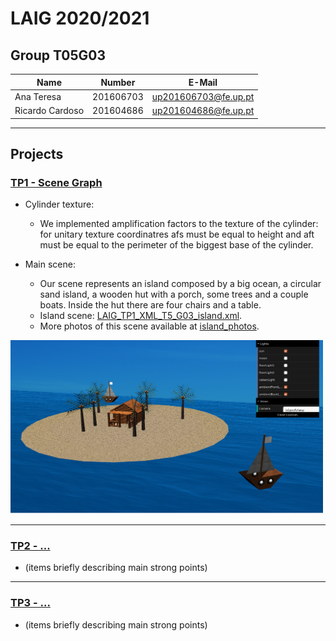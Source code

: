 # LAIG 2020/2021

## Group T05G03
| Name             | Number    | E-Mail                |
| ---------------- | --------- | --------------------- |
| Ana Teresa       | 201606703 | up201606703@fe.up.pt  |
| Ricardo Cardoso  | 201604686 | up201604686@fe.up.pt  |

----

## Projects

### [TP1 - Scene Graph](TP1)

- Cylinder texture:
  - We implemented amplification factors to the texture of the cylinder: for unitary texture coordinatres afs must be equal to height and aft must be equal to the perimeter of the biggest base of the cylinder.

- Main scene:
  - Our scene represents an island composed by a big ocean, a circular sand island, a wooden hut with a porch, some trees and a couple boats. Inside the hut there are four chairs and a table.
  - Island scene: [LAIG_TP1_XML_T5_G03_island.xml](TP1/scenes/LAIG_TP1_XML_T5_G03_island.xml).
  - More photos of this scene available at [island_photos](TP1/island_photos).

<img src="TP1/island_photos/island_day.png" alt="Island" width="500"/>

-----

### [TP2 - ...](TP2)
- (items briefly describing main strong points)

----

### [TP3 - ...](TP3)
- (items briefly describing main strong points)
